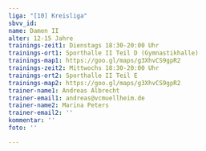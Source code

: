 ```yaml
---
liga: "[10] Kreisliga"
sbvv_id: 
name: Damen II
alter: 12-15 Jahre
trainings-zeit1: Dienstags 18:30-20:00 Uhr
trainings-ort1: Sporthalle II Teil D (Gymnastikhalle)
trainings-map1: https://goo.gl/maps/g3XhvCS9gpR2
trainings-zeit2: Mittwochs 18:30-20:00 Uhr
trainings-ort2: Sporthalle II Teil E
trainings-map2: https://goo.gl/maps/g3XhvCS9gpR2
trainer-name1: Andreas Albrecht
trainer-email1: andreas@vcmuellheim.de
trainer-name2: Marina Peters
trainer-email2: ''
kommentar: ''
foto: ''

---
```

